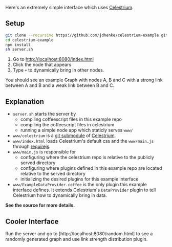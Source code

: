 Here's an extremely simple interface which uses [Celestrium](https://github.com/jdhenke/celestrium).

## Setup

```bash
git clone --recursive https://github.com/jdhenke/celestrium-example.git
cd celestrium-example
npm install
sh server.sh
```

1. Go to [http://localhost:8080/index.html](http://localhost:8080/index.html)
2. Click the node that appears
3. Type `+` to dynamically bring in other nodes.

You should see an example Graph with nodes A, B and C with a strong link between A and B and a weak link between B and C.

## Explanation

- `server.sh` starts the server by 
  - compiling coffeescript files in this example repo
  - compiling the coffeescript files in celestrium
  - running a simple node app which staticly serves `www/`
- `www/celestrium` is a [git submodule](http://git-scm.com/book/en/Git-Tools-Submodules) of [Celestrium](https://github.com/jdhenke/celestrium).
- `www/index.html` loads Celestrium's default css and the `www/main.js` through [requirejs](http://requirejs.org/).
- `www/main.js` is responsible for
  - configuring where the celestrium repo is relative to the publicly served directory
  - configuring where plugins defined in this example repo are located relative to the served directory
  - initializing the desired plugins for this example interface
- `www/ExampleDataProvider.coffee` is the only plugin this example interface defines.
It extends Celestrium's `DataProvider` plugin to tell Celestrium how to dynamically bring in data.

**See the source for more details.**

## Cooler Interface

Run the server and go to [http://localhost:8080/random.html] to see a randomly generated graph and use link strength distribution plugin.
